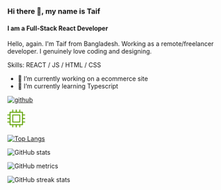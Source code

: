 ### Hi there 👋, my name is Taif
#### I am a Full-Stack React Developer
Hello, again.  I'm Taif from Bangladesh. Working as a remote/freelancer developer. I genuinely love coding and designing. 

Skills: REACT / JS / HTML / CSS

- 🔭 I’m currently working on a ecommerce site 
- 🌱 I’m currently learning Typescript 


[<img src='https://cdn.jsdelivr.net/npm/simple-icons@3.0.1/icons/github.svg' alt='github' height='40'>](https://github.com/TtaifRS)  

<a href='https://docs.github.com/en/developers'><img src='https://raw.githubusercontent.com/acervenky/animated-github-badges/master/assets/devbadge.gif' width='40' height='40'></a> 

[![Top Langs](https://github-readme-stats.vercel.app/api/top-langs/?username=TtaifRS)](https://github.com/anuraghazra/github-readme-stats)

![GitHub stats](https://github-readme-stats.vercel.app/api?username=TtaifRS&show_icons=true)  

![GitHub metrics](https://metrics.lecoq.io/TtaifRS)  

![GitHub streak stats](https://github-readme-streak-stats.herokuapp.com/?user=TtaifRS)  

